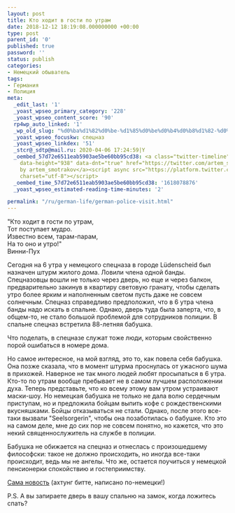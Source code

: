 ```yaml
---
layout: post
title: Кто ходит в гости по утрам
date: 2018-12-12 18:19:08.000000000 +00:00
type: post
parent_id: '0'
published: true
password: ''
status: publish
categories:
- Немецкий обыватель
tags:
- Германия
- Полиция
meta:
  _edit_last: '1'
  _yoast_wpseo_primary_category: '228'
  _yoast_wpseo_content_score: '90'
  rp4wp_auto_linked: '1'
  _wp_old_slug: "%d0%ba%d1%82%d0%be-%d1%85%d0%be%d0%b4%d0%b8%d1%82-%d0%b2-%d0%b3%d0%be%d1%81%d1%82%d0%b8-%d0%bf%d0%be-%d1%83%d1%82%d1%80%d0%b0%d0%bc"
  _yoast_wpseo_focuskw: спецназ
  _yoast_wpseo_linkdex: '51'
  _stcr@_sdtp@mail.ru: 2020-04-06 17:24:59|Y
  _oembed_57d72e6511eab5903ae5be60bb95cd38: <a class="twitter-timeline" data-width="625"
    data-height="938" data-dnt="true" href="https://twitter.com/artem_smotrakov?ref_src=twsrc%5Etfw">Tweets
    by artem_smotrakov</a><script async src="https://platform.twitter.com/widgets.js"
    charset="utf-8"></script>
  _oembed_time_57d72e6511eab5903ae5be60bb95cd38: '1618078876'
  _yoast_wpseo_estimated-reading-time-minutes: '2'

permalink: "/ru/german-life/german-police-visit.html"
---
```

<!-- wp:paragraph {"align":"right","fontSize":"small"} -->

"Кто ходит в гости по утрам,   
Тот поступает мудро.   
Известно всем, тарам-парам,   
На то оно и утро!"  
Винни-Пух

<!-- /wp:paragraph -->

<!-- wp:paragraph -->

Сегодня на 6 утра у немецкого спецназа в городе Lüdenscheid был назначен штурм жилого дома. Ловили члена одной банды. Спецназовцы вошли не только через дверь, но еще и через балкон, предварительно закинув в квартиру световую гранату, чтобы сделать утро более ярким и наполненным светом пусть даже не совсем солнечным. Спецназ справедливо предположил, что в 6 утра члена банды надо искать в спальне. Однако, дверь туда была заперта, что, в общем-то, не стало большой проблемой для сотрудников полиции. В спальне спецназ встретила 88-летняя бабушка.

<!-- /wp:paragraph -->

<!-- wp:paragraph -->

Что поделать, в спецназе служат тоже люди, которым свойственно порой ошибаться в номере дома.

<!-- /wp:paragraph -->

<!-- wp:paragraph -->

Но самое интересное, на мой взгляд, это то, как повела себя бабушка. Она позже сказала, что в момент штурма проснулась от ужасного шума в прихожей. Наверное не так много людей любят просыпаться в 6 утра. Кто-то по утрам вообще пребывает не в самом лучшем расположении духа. Теперь представьте, что ко всему этому вам утром устраивают маски-шоу. Но немецкая бабушка не только не дала волю сердечным приступам, но и предложила бойцам выпить кофе с рождественскими вкусняшками. Бойцы отказываться не стали. Однако, после этого все-таки вызвали "Seelsorgerin", чтобы она позаботилась о бабушке. Кто это на самом деле, мне до сих пор не совсем понятно, но кажется, что это некий священнослужитель на службе в полиции.

<!-- /wp:paragraph -->

<!-- wp:paragraph -->

Бабушка не обижается на спецназ и отнеслась с произошедшему философски: такое не должно происходить, но иногда все-таки происходит, ведь мы не ангелы. Что же, остается поучиться у немецкой пенсионерки спокойствию и гостеприимству.

<!-- /wp:paragraph -->

<!-- wp:paragraph -->

[Сама новость](https://www.come-on.de/luedenscheid/sek-beamten-polizei-unterlaeuft-einsatz-luedenscheid-peinliche-panne-10835401.html) (ахтунг битте, написано по-немецки!)

<!-- /wp:paragraph -->

<!-- wp:paragraph -->

P.S. А вы запираете дверь в вашу спальню на замок, когда ложитесь спать?

<!-- /wp:paragraph -->

